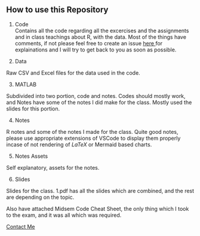 ## How to use this Repository

1. Code <br>
Contains all the code regarding all the excercises and the assignments and in class teachings about R, with the data. Most of the things have comments, if not please feel free to create an issue <a href="https://github.com/Dhruv-Dugar/Modeling-and-Simulation/issues/new/choose"> here </a> for explainations and I will try to get back to you as soon as possible.


2. Data <br>

Raw CSV and Excel files for the data used in the code.

3. MATLAB <br>

Subdivided into two portion, code and notes. Codes should mostly work, and Notes have some of the notes I did make for the class. Mostly used the slides for this portion.

4. Notes <br>

R notes and some of the notes I made for the class. Quite good notes, please use appropriate extensions of VSCode to display them properly incase of not rendering of $LaTeX$ or Mermaid based charts.

5. Notes Assets <br>

Self explanatory, assets for the notes.

6. Slides <br>

Slides for the class. 1.pdf has all the slides which are combined, and the rest are depending on the topic.

Also have attached Midsem Code Cheat Sheet, the only thing which I took to the exam, and it was all which was required. 


<a href = "https://github.com/Dhruv-Dugar/Dhruv-Dugar"> Contact Me </a>


